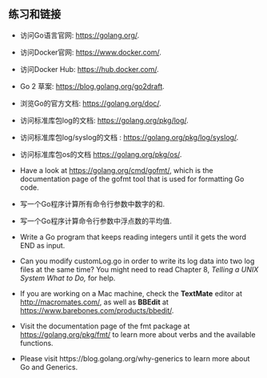 ## 练习和链接

* 访问Go语言官网: https://golang.org/.

* 访问Docker官网: https://www.docker.com/.

* 访问Docker Hub: https://hub.docker.com/.

* Go 2 草案: https://blog.golang.org/go2draft.

* 浏览Go的官方文档: https://golang.org/doc/.

* 访问标准库包log的文档: https://golang.org/pkg/log/.

* 访问标准库包log/syslog的文档 : https://golang.org/pkg/log/syslog/.

* 访问标准库包os的文档 https://golang.org/pkg/os/.

* Have a look at https://golang.org/cmd/gofmt/, which is the documentation page of the gofmt tool that is used for formatting Go code.

* 写一个Go程序计算所有命令行参数中数字的和.

* 写一个Go程序计算命令行参数中浮点数的平均值.

* Write a Go program that keeps reading integers until it gets the word END as input.

* Can you modify customLog.go in order to write its log data into two log files at the same time? You might need to read Chapter 8, *Telling a UNIX System What to Do,* for help.

* If you are working on a Mac machine, check the **TextMate** editor at http://macromates.com/, as well as **BBEdit** at https://www.barebones.com/products/bbedit/.

* Visit the documentation page of the fmt package at https://golang.org/pkg/fmt/ to learn more about verbs and the available functions.

* Please visit https:/​/​blog.​golang.​org/​why-​generics to learn more about Go and Generics.

## 